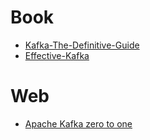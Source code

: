 # Book
+ [Kafka-The-Definitive-Guide](pdf/Kafka-The-Definitive-Guide.pdf)
+ [Effective-Kafka](pdf/Effective-Kafka.pdf)

# Web
+ [Apache Kafka zero to one](https://viblo.asia/s/apache-kafka-tu-zero-den-one-aGK7jPbA5j2)